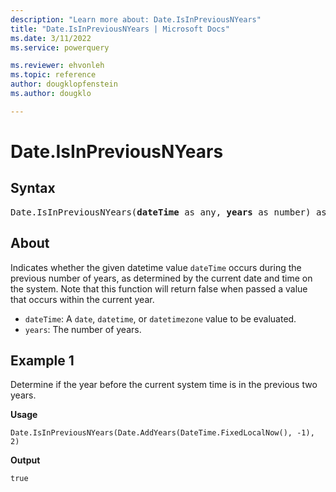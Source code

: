 ```yaml
---
description: "Learn more about: Date.IsInPreviousNYears"
title: "Date.IsInPreviousNYears | Microsoft Docs"
ms.date: 3/11/2022
ms.service: powerquery

ms.reviewer: ehvonleh
ms.topic: reference
author: dougklopfenstein
ms.author: dougklo

---
```

# Date.IsInPreviousNYears

## Syntax

<pre>
Date.IsInPreviousNYears(<b>dateTime</b> as any, <b>years</b> as number) as nullable logical
</pre>

## About

Indicates whether the given datetime value `dateTime` occurs during the previous number of years, as determined by the current date and time on the system. Note that this function will return false when passed a value that occurs within the current year.

* `dateTime`: A `date`, `datetime`, or `datetimezone` value to be evaluated.
* `years`: The number of years.

## Example 1

Determine if the year before the current system time is in the previous two years.

**Usage**

```powerquery-m
Date.IsInPreviousNYears(Date.AddYears(DateTime.FixedLocalNow(), -1), 2)
```

**Output**

`true`
